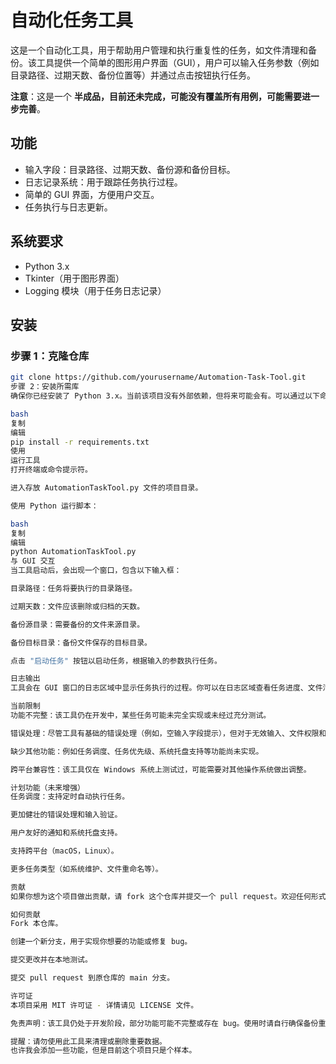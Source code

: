 # 自动化任务工具

这是一个自动化工具，用于帮助用户管理和执行重复性的任务，如文件清理和备份。该工具提供一个简单的图形用户界面（GUI），用户可以输入任务参数（例如目录路径、过期天数、备份位置等）并通过点击按钮执行任务。

**注意**：这是一个 **半成品，目前还未完成，可能没有覆盖所有用例，可能需要进一步完善**。

## 功能
- 输入字段：目录路径、过期天数、备份源和备份目标。
- 日志记录系统：用于跟踪任务执行过程。
- 简单的 GUI 界面，方便用户交互。
- 任务执行与日志更新。

## 系统要求
- Python 3.x
- Tkinter（用于图形界面）
- Logging 模块（用于任务日志记录）

## 安装

### 步骤 1：克隆仓库

```bash
git clone https://github.com/yourusername/Automation-Task-Tool.git
步骤 2：安装所需库
确保你已经安装了 Python 3.x。当前该项目没有外部依赖，但将来可能会有。可以通过以下命令安装依赖（如果未来有更多依赖）。

bash
复制
编辑
pip install -r requirements.txt
使用
运行工具
打开终端或命令提示符。

进入存放 AutomationTaskTool.py 文件的项目目录。

使用 Python 运行脚本：

bash
复制
编辑
python AutomationTaskTool.py
与 GUI 交互
当工具启动后，会出现一个窗口，包含以下输入框：

目录路径：任务将要执行的目录路径。

过期天数：文件应该删除或归档的天数。

备份源目录：需要备份的文件来源目录。

备份目标目录：备份文件保存的目标目录。

点击 "启动任务" 按钮以启动任务，根据输入的参数执行任务。

日志输出
工具会在 GUI 窗口的日志区域中显示任务执行的过程。你可以在日志区域查看任务进度、文件清理、备份创建和任何可能的错误信息。

当前限制
功能不完整：该工具仍在开发中，某些任务可能未完全实现或未经过充分测试。

错误处理：尽管工具有基础的错误处理（例如，空输入字段提示），但对于无效输入、文件权限和任务失败的处理还不够完善。

缺少其他功能：例如任务调度、任务优先级、系统托盘支持等功能尚未实现。

跨平台兼容性：该工具仅在 Windows 系统上测试过，可能需要对其他操作系统做出调整。

计划功能（未来增强）
任务调度：支持定时自动执行任务。

更加健壮的错误处理和输入验证。

用户友好的通知和系统托盘支持。

支持跨平台（macOS，Linux）。

更多任务类型（如系统维护、文件重命名等）。

贡献
如果你想为这个项目做出贡献，请 fork 这个仓库并提交一个 pull request。欢迎任何形式的贡献，包括功能建议和修复 bug。

如何贡献
Fork 本仓库。

创建一个新分支，用于实现你想要的功能或修复 bug。

提交更改并在本地测试。

提交 pull request 到原仓库的 main 分支。

许可证
本项目采用 MIT 许可证 - 详情请见 LICENSE 文件。

免责声明：该工具仍处于开发阶段，部分功能可能不完整或存在 bug。使用时请自行确保备份重要数据，避免数据丢失。

提醒：请勿使用此工具来清理或删除重要数据。
也许我会添加一些功能，但是目前这个项目只是个样本。